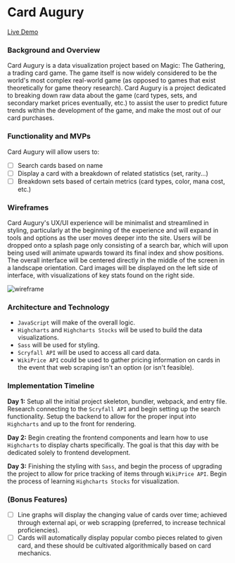 # Card Augury

[Live Demo](https://norton-design.github.io/cardAugury/)

### Background and Overview

Card Augury is a data visualization project based on Magic: The Gathering, a trading card game. The game itself is now widely considered to be the world's most complex real-world game (as opposed to games that exist theoretically for game theory research). Card Augury is a project dedicated to breaking down raw data about the game (card types, sets, and secondary market prices eventually, etc.) to assist the user to predict future trends within the development of the game, and make the most out of our card purchases.

### Functionality and MVPs

Card Augury will allow users to:
- [ ] Search cards based on name
- [ ] Display a card with a breakdown of related statistics (set, rarity...)
- [ ] Breakdown sets based of certain metrics (card types, color, mana cost, etc.)

### Wireframes 

Card Augury's UX/UI experience will be minimalist and streamlined in styling, particularly at the beginning of the experience and will expand in tools and options as the user moves deeper into the site. Users will be dropped onto a splash page only consisting of a search bar, which will upon being used will animate upwards toward its final index and show positions. The overall interface will be centered directly in the middle of the screen in a landscape orientation. Card images will be displayed on the left side of interface, with visualizations of key stats found on the right side.

![wireframe](https://user-images.githubusercontent.com/56661062/80325017-81aa7c00-8801-11ea-8b71-d779b860cc59.png)

### Architecture and Technology 

- `JavaScript` will make of the overall logic.
- `Highcharts` and `Highcharts Stocks` will be used to build the data visualizations.
- `Sass` will be used for styling.
- `Scryfall API` will be used to access all card data.
- `WikiPrice API` could be used to gather pricing information on cards in the event that web scraping isn't an option (or isn't feasible).

### Implementation Timeline

**Day 1:** Setup all the initial project skeleton, bundler, webpack, and entry file. Research connecting to the `Scryfall API` and begin setting up the search functionality. Setup the backend to allow for the proper input into `Highcharts` and up to the front for rendering.

**Day 2:** Begin creating the frontend components and learn how to use `Highcharts` to display charts specifically. The goal is that this day with be dedicated solely to frontend development.

**Day 3:** Finishing the styling with `Sass`, and begin the process of upgrading the project to allow for price tracking of items through `WikiPrice API`. Begin the process of learning `Highcharts Stocks` for visualization.


### (Bonus Features)

- [ ] Line graphs will display the changing value of cards over time; achieved through external api, or web scrapping (preferred, to increase technical proficiencies).
- [ ] Cards will automatically display popular combo pieces related to given card, and these should be cultivated algorithmically based on card mechanics.
